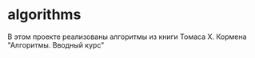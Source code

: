 # algorithms

В этом проекте реализованы алгоритмы из книги Томаса Х. Кормена "Алгоритмы. Вводный курс"  